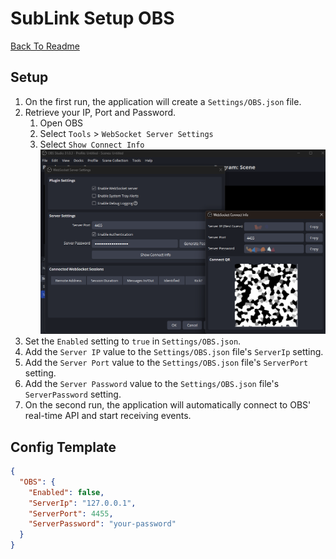 # SubLink Setup OBS

[Back To Readme](../../README.md)

## Setup

1. On the first run, the application will create a `Settings/OBS.json` file.
2. Retrieve your IP, Port and Password.
   1. Open OBS
   2. Select `Tools` > `WebSocket Server Settings`
   3. Select `Show Connect Info`  
![OBS Socket Info](https://raw.githubusercontent.com/yewnyx/SubLink/master/Docs/obs-socket-info.png?raw=true "OBS Socket Info")
1. Set the `Enabled` setting to `true` in `Settings/OBS.json`.
2. Add the `Server IP` value to the `Settings/OBS.json` file's `ServerIp` setting.
3. Add the `Server Port` value to the `Settings/OBS.json` file's `ServerPort` setting.
4. Add the `Server Password` value to the `Settings/OBS.json` file's `ServerPassword` setting.
5. On the second run, the application will automatically connect to OBS' real-time API and start receiving events.

## Config Template

```json
{
  "OBS": {
    "Enabled": false,
    "ServerIp": "127.0.0.1",
    "ServerPort": 4455,
    "ServerPassword": "your-password"
  }
}
```
